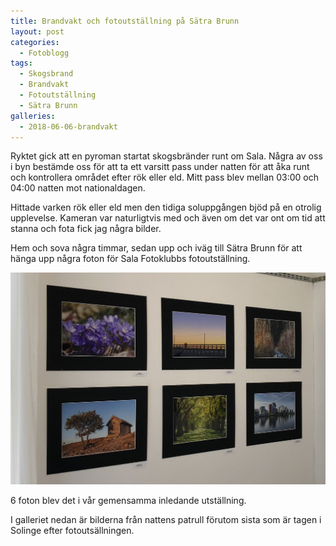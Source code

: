 ```yaml
---
title: Brandvakt och fotoutställning på Sätra Brunn
layout: post
categories:
  - Fotoblogg
tags:
  - Skogsbrand
  - Brandvakt
  - Fotoutställning
  - Sätra Brunn
galleries:
  - 2018-06-06-brandvakt
---
```


Ryktet gick att en pyroman startat skogsbränder runt om Sala. Några av oss i byn bestämde oss för att ta ett varsitt pass under natten för att åka runt och kontrollera området efter rök eller eld. Mitt pass blev mellan 03:00 och 04:00 natten mot nationaldagen.

Hittade varken rök eller eld men den tidiga soluppgången bjöd på en otrolig upplevelse. Kameran var naturligtvis med och även om det var ont om tid att stanna och fota fick jag några bilder.

Hem och sova några timmar, sedan upp och iväg till Sätra Brunn för att hänga upp några foton för Sala Fotoklubbs fotoutställning.

![Fotoutställning på Sätra Brunn](/assets/postfiles/fotoutstallning-satra-brunn-2018.jpg)

6 foton blev det i vår gemensamma inledande utställning.

I galleriet nedan är bilderna från nattens patrull förutom sista som är tagen i Solinge efter fotoutsällningen.
